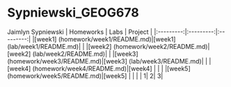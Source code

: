 # Sypniewski_GEOG678
Jaimlyn Sypniewski
| Homeworks | Labs      | Project   |
|:---------:|:---------:|:---------:|
|[week1] (homework/week1/README.md)|[week1] (lab/week1/README.md)|           |
|[week2] (homework/week2/README.md)|[week2] (lab/week2/README.md)|           |
|[week3] (homework/week3/README.md)|[week3] (lab/week3/README.md)|           |
|[week4] (homework/week4/README.md)|[week4] |           |            |
|[week5] (homework/week5/README.md)|[week5] |           |            |
| 1| 2| 3|
